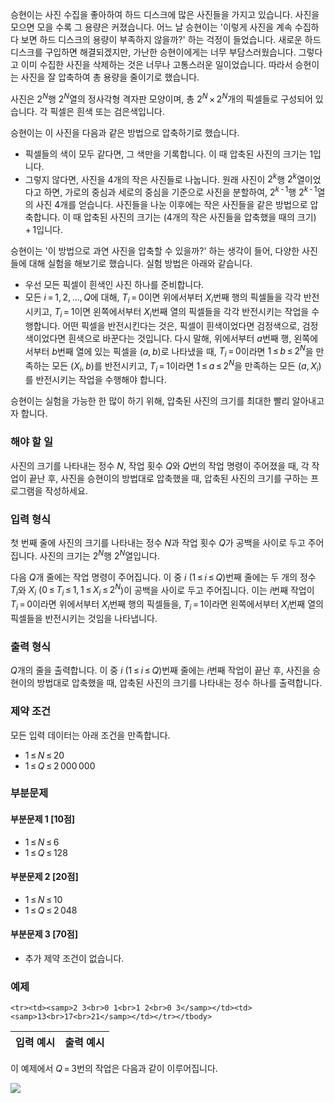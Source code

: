승현이는 사진 수집을 좋아하여 하드 디스크에 많은 사진들을 가지고 있습니다. 사진을 모으면 모을 수록 그 용량은 커졌습니다. 어느 날 승현이는 '이렇게 사진을 계속 수집하다 보면 하드 디스크의 용량이 부족하지 않을까?' 하는 걱정이 들었습니다. 새로운 하드디스크를 구입하면 해결되겠지만, 가난한 승현이에게는 너무 부담스러웠습니다. 그렇다고 이미 수집한 사진을 삭제하는 것은 너무나 고통스러운 일이었습니다. 따라서 승현이는 사진을 잘 압축하여 총 용량을 줄이기로 했습니다.

사진은 <span class="tex-span">2<sup class="upper-index"><i>N</i></sup></span>행 <span class="tex-span">2<sup class="upper-index"><i>N</i></sup></span>열의 정사각형 격자판 모양이며, 총 <span class="tex-span">2<sup class="upper-index"><i>N</i></sup>&thinsp;&times;&thinsp;2<sup class="upper-index"><i>N</i></sup></span>개의 픽셀들로 구성되어 있습니다. 각 픽셀은 흰색 또는 검은색입니다.

승현이는 이 사진을 다음과 같은 방법으로 압축하기로 했습니다.

* 픽셀들의 색이 모두 같다면, 그 색만을 기록합니다. 이 때 압축된 사진의 크기는 1입니다.
* 그렇지 않다면, 사진을 4개의 작은 사진들로 나눕니다. 원래 사진이 <span class="tex-span">2<sup class="upper-index"><i>k</i></sup></span>행 <span class="tex-span">2<sup class="upper-index"><i>k</i></sup></span>열이었다고 하면, 가로의 중심과 세로의 중심을 기준으로 사진을 분할하여, <span class="tex-span">2<sup class="upper-index"><i>k</i>&thinsp;-&thinsp;1</sup></span>행 <span class="tex-span">2<sup class="upper-index"><i>k</i>&thinsp;-&thinsp;1</sup></span>열의 사진 4개를 얻습니다. 사진들을 나눈 이후에는 작은 사진들을 같은 방법으로 압축합니다. 이 때 압축된 사진의 크기는 (4개의 작은 사진들을 압축했을 때의 크기)<span class="tex-span">&thinsp;+&thinsp;1</span>입니다. 

승현이는 '이 방법으로 과연 사진을 압축할 수 있을까?' 하는 생각이 들어, 다양한 사진들에 대해 실험을 해보기로 했습니다. 실험 방법은 아래와 같습니다.

* 우선 모든 픽셀이 흰색인 사진 하나를 준비합니다. 
* 모든 <span class="tex-span"><i>i</i>&thinsp;=&thinsp;1,&thinsp;2,&thinsp;...,&thinsp;<i>Q</i></span>에 대해, <span class="tex-span"><i>T</i><sub class="lower-index"><i>i</i></sub>&thinsp;=&thinsp;0</span>이면 위에서부터 <span class="tex-span"><i>X</i><sub class="lower-index"><i>i</i></sub></span>번째 행의 픽셀들을 각각 반전시키고, <span class="tex-span"><i>T</i><sub class="lower-index"><i>i</i></sub>&thinsp;=&thinsp;1</span>이면 왼쪽에서부터 <span class="tex-span"><i>X</i><sub class="lower-index"><i>i</i></sub></span>번째 열의 픽셀들을 각각 반전시키는 작업을 수행합니다. 어떤 픽셀을 반전시킨다는 것은, 픽셀이 흰색이었다면 검정색으로, 검정색이었다면 흰색으로 바꾼다는 것입니다. 다시 말해, 위에서부터 <span class="tex-span"><i>a</i></span>번째 행, 왼쪽에서부터 <span class="tex-span"><i>b</i></span>번째 열에 있는 픽셀을 <span class="tex-span">(<i>a</i>,&thinsp;<i>b</i>)</span>로 나타냈을 때, <span class="tex-span"><i>T</i><sub class="lower-index"><i>i</i></sub>&thinsp;=&thinsp;0</span>이라면 <span class="tex-span">1&thinsp;&le;&thinsp;<i>b</i>&thinsp;&le;&thinsp;2<sup class="upper-index"><i>N</i></sup></span>을 만족하는 모든 <span class="tex-span">(<i>X</i><sub class="lower-index"><i>i</i></sub>,&thinsp;<i>b</i>)</span>를 반전시키고, <span class="tex-span"><i>T</i><sub class="lower-index"><i>i</i></sub>&thinsp;=&thinsp;1</span>이라면 <span class="tex-span">1&thinsp;&le;&thinsp;<i>a</i>&thinsp;&le;&thinsp;2<sup class="upper-index"><i>N</i></sup></span>을 만족하는 모든 <span class="tex-span">(<i>a</i>,&thinsp;<i>X</i><sub class="lower-index"><i>i</i></sub>)</span>를 반전시키는 작업을 수행해야 합니다. 

승현이는 실험을 가능한 한 많이 하기 위해, 압축된 사진의 크기를 최대한 빨리 알아내고자 합니다.

### 해야 할 일

사진의 크기를 나타내는 정수 <span class="tex-span"><i>N</i></span>, 작업 횟수 <span class="tex-span"><i>Q</i></span>와 <span class="tex-span"><i>Q</i></span>번의 작업 명령이 주어졌을 때, 각 작업이 끝난 후, 사진을 승현이의 방법대로 압축했을 때, 압축된 사진의 크기를 구하는 프로그램을 작성하세요.

### 입력 형식

첫 번째 줄에 사진의 크기를 나타내는 정수 <span class="tex-span"><i>N</i></span>과 작업 횟수 <span class="tex-span"><i>Q</i></span>가 공백을 사이로 두고 주어집니다. 사진의 크기는 <span class="tex-span">2<sup class="upper-index"><i>N</i></sup></span>행 <span class="tex-span">2<sup class="upper-index"><i>N</i></sup></span>열입니다.

다음 <span class="tex-span"><i>Q</i></span>개 줄에는 작업 명령이 주어집니다. 이 중 <span class="tex-span"><i>i</i></span> (<span class="tex-span">1&thinsp;&le;&thinsp;<i>i</i>&thinsp;&le;&thinsp;<i>Q</i></span>)번째 줄에는 두 개의 정수 <span class="tex-span"><i>T</i><sub class="lower-index"><i>i</i></sub></span>와 <span class="tex-span"><i>X</i><sub class="lower-index"><i>i</i></sub></span> (<span class="tex-span">0&thinsp;&le;&thinsp;<i>T</i><sub class="lower-index"><i>i</i></sub>&thinsp;&le;&thinsp;1,&thinsp;1&thinsp;&le;&thinsp;<i>X</i><sub class="lower-index"><i>i</i></sub>&thinsp;&le;&thinsp;2<sup class="upper-index"><i>N</i></sup></span>)이 공백을 사이로 두고 주어집니다. 이는 <span class="tex-span"><i>i</i></span>번째 작업이 <span class="tex-span"><i>T</i><sub class="lower-index"><i>i</i></sub>&thinsp;=&thinsp;0</span>이라면 위에서부터 <span class="tex-span"><i>X</i><sub class="lower-index"><i>i</i></sub></span>번째 행의 픽셀들을, <span class="tex-span"><i>T</i><sub class="lower-index"><i>i</i></sub>&thinsp;=&thinsp;1</span>이라면 왼쪽에서부터 <span class="tex-span"><i>X</i><sub class="lower-index"><i>i</i></sub></span>번째 열의 픽셀들을 반전시키는 것임을 나타냅니다.

### 출력 형식

<span class="tex-span"><i>Q</i></span>개의 줄을 출력합니다. 이 중 <span class="tex-span"><i>i</i></span> (<span class="tex-span">1&thinsp;&le;&thinsp;<i>i</i>&thinsp;&le;&thinsp;<i>Q</i></span>)번째 줄에는 <span class="tex-span"><i>i</i></span>번째 작업이 끝난 후, 사진을 승현이의 방법대로 압축했을 때, 압축된 사진의 크기를 나타내는 정수 하나를 출력합니다.

### 제약 조건

모든 입력 데이터는 아래 조건을 만족합니다.

* <span class="tex-span">1&thinsp;&le;&thinsp;<i>N</i>&thinsp;&le;&thinsp;20</span>
* <span class="tex-span">1&thinsp;&le;&thinsp;<i>Q</i>&thinsp;&le;&thinsp;2&thinsp;000&thinsp;000</span>

### 부분문제

#### 부분문제 1 [10점]

* <span class="tex-span">1&thinsp;&le;&thinsp;<i>N</i>&thinsp;&le;&thinsp;6</span>
* <span class="tex-span">1&thinsp;&le;&thinsp;<i>Q</i>&thinsp;&le;&thinsp;128</span>

#### 부분문제 2 [20점]

* <span class="tex-span">1&thinsp;&le;&thinsp;<i>N</i>&thinsp;&le;&thinsp;10</span>
* <span class="tex-span">1&thinsp;&le;&thinsp;<i>Q</i>&thinsp;&le;&thinsp;2&thinsp;048</span>

#### 부분문제 3 [70점]

* 추가 제약 조건이 없습니다.

### 예제

<table class="table table-condensed table-bordered " id="examples_table">
	<thead>
		<tr>
			<th class="col-lg-6 col-md-6 col-sm-6">입력 예시</th>
			<th class="col-lg-6 col-md-6 col-sm-6">출력 예시</th>
		</tr>
	</thead>
	<tbody>
	
	<tr><td><samp>2 3<br>0 1<br>1 2<br>0 3</samp></td><td><samp>13<br>17<br>21</samp></td></tr></tbody>
</table>

이 예제에서 <span class="tex-span"><i>Q</i>&thinsp;=&thinsp;3</span>번의 작업은 다음과 같이 이루어집니다.

<img src="https://s3.ap-northeast-2.amazonaws.com/oj.uz/old/JOI13_collecting/ex.png"/>